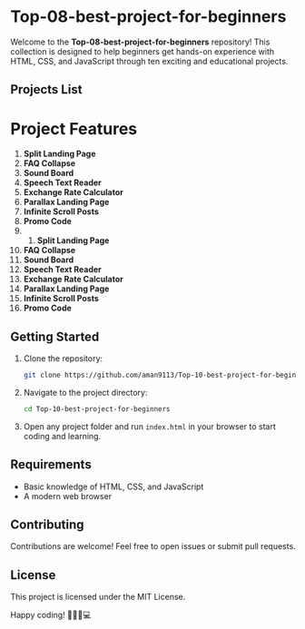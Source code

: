 # Top-08-best-project-for-beginners

Welcome to the **Top-08-best-project-for-beginners** repository! This collection is designed to help beginners get hands-on experience with HTML, CSS, and JavaScript through ten exciting and educational projects.

## Projects List

# Project Features

1. **Split Landing Page**
2. **FAQ Collapse**
3. **Sound Board**
4. **Speech Text Reader**
5. **Exchange Rate Calculator**
6. **Parallax Landing Page**
7. **Infinite Scroll Posts**
8. **Promo Code**
9. 1. **Split Landing Page**
2. **FAQ Collapse**
3. **Sound Board**
4. **Speech Text Reader**
5. **Exchange Rate Calculator**
6. **Parallax Landing Page**
7. **Infinite Scroll Posts**
8. **Promo Code**

## Getting Started

1. Clone the repository:
   ```bash
   git clone https://github.com/aman9113/Top-10-best-project-for-beginners.git
   ```

2. Navigate to the project directory:
   ```bash
   cd Top-10-best-project-for-beginners
   ```

3. Open any project folder and run `index.html` in your browser to start coding and learning.

## Requirements

- Basic knowledge of HTML, CSS, and JavaScript
- A modern web browser

## Contributing

Contributions are welcome! Feel free to open issues or submit pull requests.

## License

This project is licensed under the MIT License.

Happy coding! 👨🏼‍💻💻


